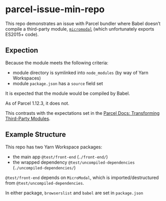 # parcel-issue-min-repo

This repo demonstrates an issue with Parcel bundler where Babel doesn’t compile a third-party module, [`micromodal`](https://www.npmjs.com/package/micromodal) (which unfortunately exports ES2015+ code).


## Expection

Because the module meets the following criteria:
- module directory is symlinked into `node_modules` (by way of Yarn Workspaces)
- module `package.json` has a `source` field set

It is expected that the module would be compiled by Babel.

As of Parcel 1.12.3, it does not.

This contrasts with the expectations set in the [Parcel Docs: Transforming Third-Party Modules](https://parceljs.org/transforms.html#third-party-modules).

## Example Structure

This repo has two Yarn Workspace packages:

- the main app `@test/front-end` (`./front-end/`)
- the wrapped dependency `@test/uncompiled-dependencies` (`./uncompiled-dependencies/`)

`@test/front-end` depends on `MicroModal`, which is imported/destructured from `@test/uncompiled-dependencies`.

In either package, `browserslist` and `babel` are set in `package.json`